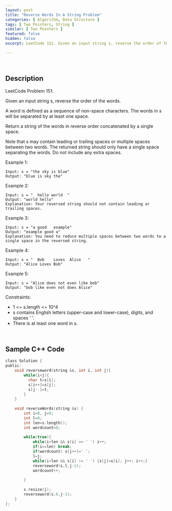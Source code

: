```yaml
---
layout: post
title: "Reverse Words In A String Problem"
categories: [ Algorithm, Data Structure ]
tags: [ Two Pointers, String ]
similar: [ Two Pointers ]
featured: false
hidden: false
excerpt: LeetCode 151. Given an input string s, reverse the order of the words.

---
```


<br />

## Description

LeetCode Problem 151.

Given an input string s, reverse the order of the words.

A word is defined as a sequence of non-space characters. The words in s will be separated by at least one space.

Return a string of the words in reverse order concatenated by a single space.

Note that s may contain leading or trailing spaces or multiple spaces between two words. The returned string should only have a single space separating the words. Do not include any extra spaces.

Example 1:
```
Input: s = "the sky is blue"
Output: "blue is sky the"
```

Example 2:
```
Input: s = "  hello world  "
Output: "world hello"
Explanation: Your reversed string should not contain leading or trailing spaces.
```

Example 3:
```
Input: s = "a good   example"
Output: "example good a"
Explanation: You need to reduce multiple spaces between two words to a single space in the reversed string.
```

Example 4:
```
Input: s = "  Bob    Loves  Alice   "
Output: "Alice Loves Bob"
```

Example 5:
```
Input: s = "Alice does not even like bob"
Output: "bob like even not does Alice"
```

Constraints:
* 1 <= s.length <= 10^4
* s contains English letters (upper-case and lower-case), digits, and spaces ' '.
* There is at least one word in s.

<br />

## Sample C++ Code


```c
class Solution {
public:
    void reverseword(string &s, int i, int j){
        while(i<j){
          char t=s[i];
          s[i++]=s[j];
          s[j--]=t;
        } 
    }
    
    void reverseWords(string &s) {
        int i=0, j=0;
        int l=0;
        int len=s.length();
        int wordcount=0;
        
        while(true){
            while(i<len && s[i] == ' ') i++;  
            if(i==len) break;
            if(wordcount) s[j++]=' ';
            l=j;
            while(i<len && s[i] != ' ') {s[j]=s[i]; j++; i++;} 
            reverseword(s,l,j-1);              
            wordcount++;
            
        }
        
        s.resize(j);                          
        reverseword(s,0,j-1);                
    }
};
```


